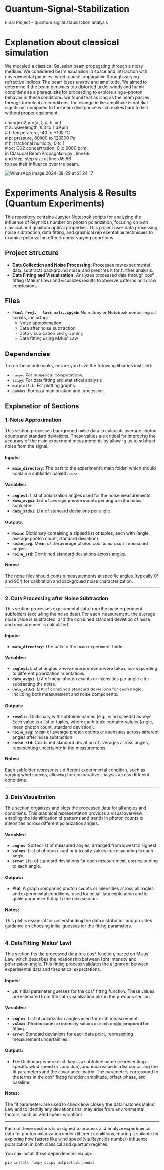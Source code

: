 # Quantum-Signal-Stabilization
Final Project - quantum signal stabilization analysis 


# Explanation about classical simulation
We modeled a classical Gaussian beam propagating through a noisy medium. We considered beam expansion in space and interaction with environmental particles, which cause propagation through varying refractive indices. The beam loses energy and amplitude. We aimed to determine if the beam becomes too distorted under windy and humid conditions as a prerequisite for proceeding to explore single-photon behavior in these conditions. we found that as long as the beam passes through turbulent air conditions, the change in the amplitude is not that significant compared to the beam divergance which makes hard to test without proper equipment.

change n2 = n(λ, t, p, h, xc) <br>
    # λ: wavelength, 0.3 to 1.69 μm <br>
    # t: temperature, -40 to +100 °C <br>
    # p: pressure, 80000 to 120000 Pa <br>
    # h: fractional humidity, 0 to 1 <br>
    # xc: CO2 concentration, 0 to 2000 ppm <br>
in Classical Beam Propagation.py , line 66 <br>
and step, step size at lines 55,56 <br>
to see their influence over the beam.

![WhatsApp Image 2024-08-29 at 21 24 17](https://github.com/user-attachments/assets/a726370f-f4e9-4a25-a23d-bd23a8c44558)

# Experiments Analysis & Results (Quantum Experiments)

This repository contains Jupyter Notebook scripts for analyzing the influence of Reynolds number on photon polarization, focusing on both classical and quantum optical properties. This project uses data processing, noise subtraction, data fitting, and graphical representation techniques to examine polarization effects under varying conditions.

## Project Structure

- **Data Collection and Noise Processing:** Processes raw experimental data, subtracts background noise, and prepares it for further analysis.
- **Data Fitting and Visualization:** Analyzes processed data through cos² fitting (Malus' Law) and visualizes results to observe patterns and draw conclusions.

## Files

- **`Final Proj. - last calc..ipynb`**: Main Jupyter Notebook containing all scripts, including:
  - Noise approximation
  - Data after noise subtraction
  - Data visualization and graphing
  - Data fitting using Malus' Law
  
## Dependencies

To run these notebooks, ensure you have the following libraries installed:

- `numpy`: For numerical computations.
- `scipy`: For data fitting and statistical analysis.
- `matplotlib`: For plotting graphs.
- `pandas`: For data manipulation and processing.

## Explanation of Sections

### 1. Noise Approximation

This section processes background noise data to calculate average photon counts and standard deviations. These values are critical for improving the accuracy of the main experiment measurements by allowing us to subtract noise from the signal.

#### Inputs:
- **`main_directory`**: The path to the experiment’s main folder, which should contain a subfolder named `noise`.

#### Variables:
- **`angles1`**: List of polarization angles used for the noise measurements.
- **`data_avgs1`**: List of average photon counts per angle in the noise subfolder.
- **`data_stds1`**: List of standard deviations per angle.

#### Outputs:
- **`Noise`**: Dictionary containing a zipped list of tuples, each with (angle, average photon count, standard deviation).
- **`noise_avg`**: Mean of the average photon counts across all measured angles.
- **`noise_std`**: Combined standard deviations across angles.

#### Notes:
The noise files should contain measurements at specific angles (typically 0° and 90°) for calibration and background noise characterization.

---

### 2. Data Processing after Noise Subtraction

This section processes experimental data from the main experiment subfolders (excluding the noise data). For each measurement, the average noise value is subtracted, and the combined standard deviation of noise and measurement is calculated.

#### Inputs:
- **`main_directory`**: The path to the main experiment folder.

#### Variables:
- **`angles1`**: List of angles where measurements were taken, corresponding to different polarization orientations.
- **`data_avgs1`**: List of mean photon counts or intensities per angle after subtracting the noise.
- **`data_stds1`**: List of combined standard deviations for each angle, including both measurement and noise components.

#### Outputs:
- **`results`**: Dictionary with subfolder names (e.g., wind speeds) as keys. Each value is a list of tuples, where each tuple contains values (angle, mean photon count, standard deviation).
- **`noise_avg`**: Mean of average photon counts or intensities across different angles after noise subtraction.
- **`noise_std`**: Combined standard deviation of averages across angles, representing uncertainty in the measurements.

#### Notes:
Each subfolder represents a different experimental condition, such as varying wind speeds, allowing for comparative analysis across different conditions.

---

### 3. Data Visualization

This section organizes and plots the processed data for all angles and conditions. This graphical representation provides a visual overview, enabling the identification of patterns and trends in photon counts or intensities across different polarization angles.

#### Variables:
- **`angles`**: Sorted list of measured angles, arranged from lowest to highest.
- **`values`**: List of photon count or intensity values corresponding to each angle.
- **`error`**: List of standard deviations for each measurement, corresponding to each angle.

#### Outputs:
- **Plot**: A graph comparing photon counts or intensities across all angles and experimental conditions, used for initial data exploration and to guide parameter fitting in the next section.

#### Notes:
This plot is essential for understanding the data distribution and provides guidance on choosing initial guesses for the fitting parameters.

---

### 4. Data Fitting (Malus' Law)

This section fits the processed data to a cos² function, based on Malus' Law, which describes the relationship between light intensity and polarization angle. This fitting process validates the alignment between experimental data and theoretical expectations.

#### Inputs:
- **`p0`**: Initial parameter guesses for the cos² fitting function. These values are estimated from the data visualization plot in the previous section.

#### Variables:
- **`angles`**: List of polarization angles used for each measurement.
- **`values`**: Photon count or intensity values at each angle, prepared for fitting.
- **`error`**: Standard deviations for each data point, representing measurement uncertainties.

#### Outputs:
- **`fit`**: Dictionary where each key is a subfolder name (representing a specific wind speed or condition), and each value is a list containing the fit parameters and the covariance matrix. The parameters correspond to the terms in the cos² fitting function: amplitude, offset, phase, and baseline.

#### Notes:
The fit parameters are used to check how closely the data matches Malus' Law and to identify any deviations that may arise from environmental factors, such as wind speed variations.

---

Each of these sections is designed to process and analyze experimental data for photon polarization under different conditions, making it suitable for exploring how factors like wind speed (via Reynolds number) influence polarization in both classical and quantum regimes.


You can install these dependencies via pip:
```bash
pip install numpy scipy matplotlib pandas
